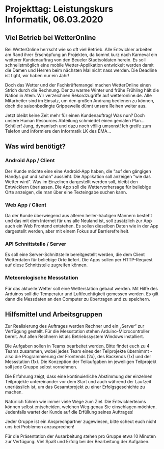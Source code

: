 # Projekttag: Leistungskurs Informatik, 06.03.2020

## Viel Betrieb bei WetterOnline

Bei WetterOnline herrscht wie so oft viel Betrieb. Alle Entwickler arbeiten am Rand ihrer Erschöpfung an Projekten, da kommt kurz nach Karneval ein weiterer Kundenauftrag von den Beueler Stadtsoldaten herein. Es soll schnellstmöglich eine mobile Wetter-Applikation entwickelt werden damit die Damen und Herren beim nächsten Mal nicht nass werden. Die Deadline ist tight, wir haben nur ein Jahr! 

Doch das Wetter und der Fachkräftemangel machen WetterOnline einen Strich durch die Rechnung. Der zu warme Winter und frühe Frühling hält die Nation in Atem. Wir verzeichnen Rekordzugriffe auf wetteronline.de. Alle Mitarbeiter sind im Einsatz, um den großen Andrang bedienen zu können, doch die saisonbedingte Grippewelle dünnt unsere Reihen weiter aus. 

Jetzt bleibt keine Zeit mehr für einen Kundenauftrag! Was nun? Doch unsere Human Resources Abteilung schmiedet einen genialen Plan... Schüler! Jung, dynamisch und dazu noch völlig umsonst! Ich greife zum Telefon und informiere den Informatik LK des EMA...

## Was wird benötigt?

###  Android App / Client

Der Kunde möchte eine eine Android-App haben, die "auf den gängigen Handys gut und schön" aussieht. Die Applikation soll anzeigen "wie das Wetter wird". Was im Einzelnen dargestellt werden soll, bleibt den Entwicklern überlassen. 
Die App soll die Wettervorhersage für beliebige Orte anzeigen, die man über eine Texteingabe suchen kann. 

### Web App / Client

Da der Kunde überwiegend aus älteren heller-häutigen Männern besteht und das mit dem Internet für uns alle Neuland ist, soll zusätzlich zur App auch ein Web Frontend entstehen. Es sollen dieselben Daten wie in der App dargestellt werden, aber mit einem Fokus auf Barrierefreiheit.

### API Schnittstelle / Server

Es soll eine Server-Schnittstelle bereitgestellt werden, die dem Client Wetterdaten für beliebige Orte liefert. Die Apps sollen per HTTP-Request auf diese Schnittstelle zugreifen können. 

### Meteorologische Messstation

Für das aktuelle Wetter soll eine Wetterstation gebaut werden. Mit Hilfe des Arduinos soll die Temperatur und Luftfeuchtigkeit gemessen werden. Es gilt dann die Messdaten an den Computer zu übertragen und zu speichern.

## Hilfsmittel und Arbeitsgruppen

Zur Realisierung des Auftrages werden Rechner und ein „Server“ zur Verfügung gestellt. Für die Messstation stehen Arduino-Microcontroller bereit. Auf allen Rechnern ist als Betriebssystem Windows installiert.

Die Aufgaben sollen in Teams bearbeitet werden. Bitte findet euch zu 4 Teams zusammen, wobei jedes Team eines der Teilprojekte übernimmt -  also die Programmierung der Frontends (2x), des Backends (1x) und der Messstation (1x). Die Konzeption der Teilaufgaben im jeweiligen Teilprojekt soll jede Gruppe selbst vornehmen.

Die Erfahrung zeigt, dass eine kontinuierliche Abstimmung der einzelnen Teilprojekte untereinander vor dem Start und auch während der Laufzeit unerlässlich ist, um das Gesamtprojekt zu einer Erfolgsgeschichte zu machen.

Natürlich führen wie immer viele Wege zum Ziel. Die Entwicklerteams können selbst entscheiden, welchen Weg genau Sie einschlagen möchten. Jedenfalls wartet der Kunde auf die Erfüllung seines Auftrages!

Jeder Gruppe ist ein Ansprechpartner zugewiesen, bitte scheut euch nicht uns bei Problemen anzusprechen!

Für die Präsentation der Ausarbeitung stehen pro Gruppe etwa 10 Minuten zur Verfügung. 
Viel Spaß und Erfolg bei der Bearbeitung der Aufgaben.